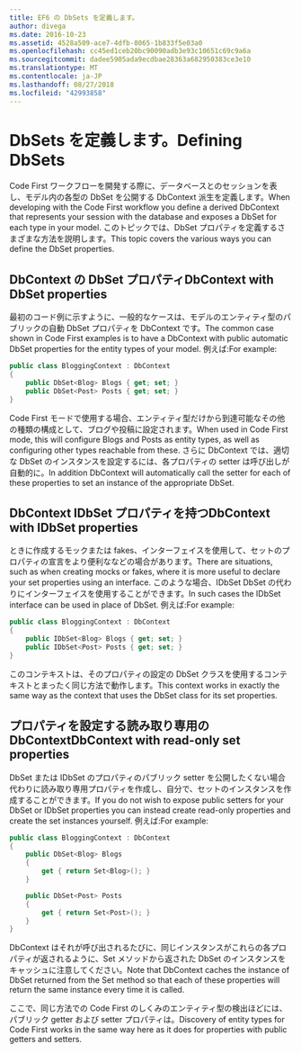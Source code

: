 ```yaml
---
title: EF6 の DbSets を定義します。
author: divega
ms.date: 2016-10-23
ms.assetid: 4528a509-ace7-4dfb-8065-1b833f5e03a0
ms.openlocfilehash: cc45ed1ceb20bc90090adb3e93c10651c69c9a6a
ms.sourcegitcommit: dadee5905ada9ecdbae28363a682950383ce3e10
ms.translationtype: MT
ms.contentlocale: ja-JP
ms.lasthandoff: 08/27/2018
ms.locfileid: "42993858"
---
```

# <a name="defining-dbsets"></a><span data-ttu-id="1b086-102">DbSets を定義します。</span><span class="sxs-lookup"><span data-stu-id="1b086-102">Defining DbSets</span></span>
<span data-ttu-id="1b086-103">Code First ワークフローを開発する際に、データベースとのセッションを表し、モデル内の各型の DbSet を公開する DbContext 派生を定義します。</span><span class="sxs-lookup"><span data-stu-id="1b086-103">When developing with the Code First workflow you define a derived DbContext that represents your session with the database and exposes a DbSet for each type in your model.</span></span> <span data-ttu-id="1b086-104">このトピックでは、DbSet プロパティを定義するさまざまな方法を説明します。</span><span class="sxs-lookup"><span data-stu-id="1b086-104">This topic covers the various ways you can define the DbSet properties.</span></span>  

## <a name="dbcontext-with-dbset-properties"></a><span data-ttu-id="1b086-105">DbContext の DbSet プロパティ</span><span class="sxs-lookup"><span data-stu-id="1b086-105">DbContext with DbSet properties</span></span>  

<span data-ttu-id="1b086-106">最初のコード例に示すように、一般的なケースは、モデルのエンティティ型のパブリックの自動 DbSet プロパティを DbContext です。</span><span class="sxs-lookup"><span data-stu-id="1b086-106">The common case shown in Code First examples is to have a DbContext with public automatic DbSet properties for the entity types of your model.</span></span> <span data-ttu-id="1b086-107">例えば:</span><span class="sxs-lookup"><span data-stu-id="1b086-107">For example:</span></span>  

``` csharp
public class BloggingContext : DbContext
{
    public DbSet<Blog> Blogs { get; set; }
    public DbSet<Post> Posts { get; set; }
}
```  

<span data-ttu-id="1b086-108">Code First モードで使用する場合、エンティティ型だけから到達可能なその他の種類の構成として、ブログや投稿に設定されます。</span><span class="sxs-lookup"><span data-stu-id="1b086-108">When used in Code First mode, this will configure Blogs and Posts as entity types, as well as configuring other types reachable from these.</span></span> <span data-ttu-id="1b086-109">さらに DbContext では、適切な DbSet のインスタンスを設定するには、各プロパティの setter は呼び出しが自動的に。</span><span class="sxs-lookup"><span data-stu-id="1b086-109">In addition DbContext will automatically call the setter for each of these properties to set an instance of the appropriate DbSet.</span></span>  

## <a name="dbcontext-with-idbset-properties"></a><span data-ttu-id="1b086-110">DbContext IDbSet プロパティを持つ</span><span class="sxs-lookup"><span data-stu-id="1b086-110">DbContext with IDbSet properties</span></span>  

<span data-ttu-id="1b086-111">ときに作成するモックまたは fakes、インターフェイスを使用して、セットのプロパティの宣言をより便利ななどの場合があります。</span><span class="sxs-lookup"><span data-stu-id="1b086-111">There are situations, such as when creating mocks or fakes, where it is more useful to declare your set properties using an interface.</span></span> <span data-ttu-id="1b086-112">このような場合、IDbSet DbSet の代わりにインターフェイスを使用することができます。</span><span class="sxs-lookup"><span data-stu-id="1b086-112">In such cases the IDbSet interface can be used in place of DbSet.</span></span> <span data-ttu-id="1b086-113">例えば:</span><span class="sxs-lookup"><span data-stu-id="1b086-113">For example:</span></span>  

``` csharp
public class BloggingContext : DbContext
{
    public IDbSet<Blog> Blogs { get; set; }
    public IDbSet<Post> Posts { get; set; }
}
```  

<span data-ttu-id="1b086-114">このコンテキストは、そのプロパティの設定の DbSet クラスを使用するコンテキストとまったく同じ方法で動作します。</span><span class="sxs-lookup"><span data-stu-id="1b086-114">This context works in exactly the same way as the context that uses the DbSet class for its set properties.</span></span>  

## <a name="dbcontext-with-read-only-set-properties"></a><span data-ttu-id="1b086-115">プロパティを設定する読み取り専用の DbContext</span><span class="sxs-lookup"><span data-stu-id="1b086-115">DbContext with read-only set properties</span></span>  

<span data-ttu-id="1b086-116">DbSet または IDbSet のプロパティのパブリック setter を公開したくない場合代わりに読み取り専用プロパティを作成し、自分で、セットのインスタンスを作成することができます。</span><span class="sxs-lookup"><span data-stu-id="1b086-116">If you do not wish to expose public setters for your DbSet or IDbSet properties you can instead create read-only properties and create the set instances yourself.</span></span> <span data-ttu-id="1b086-117">例えば:</span><span class="sxs-lookup"><span data-stu-id="1b086-117">For example:</span></span>  

``` csharp
public class BloggingContext : DbContext
{
    public DbSet<Blog> Blogs
    {
        get { return Set<Blog>(); }
    }

    public DbSet<Post> Posts
    {
        get { return Set<Post>(); }
    }
}
```  

<span data-ttu-id="1b086-118">DbContext はそれが呼び出されるたびに、同じインスタンスがこれらの各プロパティが返されるように、Set メソッドから返された DbSet のインスタンスをキャッシュに注意してください。</span><span class="sxs-lookup"><span data-stu-id="1b086-118">Note that DbContext caches the instance of DbSet returned from the Set method so that each of these properties will return the same instance every time it is called.</span></span>  

<span data-ttu-id="1b086-119">ここで、同じ方法での Code First のしくみのエンティティ型の検出ほどには、パブリック getter および setter プロパティは。</span><span class="sxs-lookup"><span data-stu-id="1b086-119">Discovery of entity types for Code First works in the same way here as it does for properties with public getters and setters.</span></span>  
